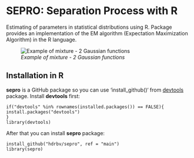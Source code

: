 # SEPRO: Separation Process with R

Estimating of parameters in statistical distributions using R. Package
provides an implementation of the EM algorithm (Expectation Maximization
Algorithm) in the R language.

<figure>
<img src="graphics/ex1"
alt="Example of mixture - 2 Gaussian functions" />
<figcaption aria-hidden="true"><em>Example of mixture - 2 Gaussian
functions</em></figcaption>
</figure>

## Installation in R

**sepro** is a GitHub package so you can use ‘install_github()‘ from
[devtools][] package.  Install **devtools** first:

    if("devtools" %in% rownames(installed.packages()) == FALSE){
    install.packages("devtools")
    }
    library(devtools)

 After that you can install **sepro** package:

    install_github("hdrbv/sepro", ref = "main")
    library(sepro)

  [devtools]: https://cran.r-project.org/web/packages/devtools/index.html
